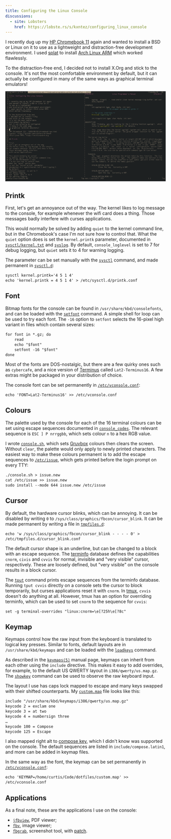 ```yaml
---
title: Configuring the Linux Console
discussions:
  - site: Lobsters
    href: https://lobste.rs/s/kxntez/configuring_linux_console
---
```


I recently dug up my [HP Chromebook 11] again
and wanted to install a BSD or Linux on it
to use as a lightweight
and distraction-free development environment.
I used [splat] to install [Arch Linux ARM]
which worked flawlessly.

To the distraction-free end,
I decided not to install X.Org
and stick to the console.
It's not the most comfortable
environment by default,
but it can actually be configured
in many of the same ways
as graphical terminal emulators!

[![Editing this post on the Linux console](/image/linux-console.png)](/image/linux-console.png)

[HP Chromebook 11]: /2015/05/31/chromebook-vpn.html
[splat]: https://github.com/starkers/archbook
[Arch Linux ARM]: https://archlinuxarm.org

## Printk

First,
let's get an annoyance out of the way.
The kernel likes to log message to the console,
for example whenever the wifi card does a thing.
Those messages badly interfere
with curses applications.

This would normally be solved
by adding `quiet` to the kernel command line,
but in the Chromebook's case
I'm not sure how to control that.
What the `quiet` option does
is set the `kernel.printk` parameter,
documented in [`sysctl/kernel.txt`] and [`syslog`].
By default,
`console_loglevel` is set to 7
for debug logging,
but `quiet` sets it to 4
for warning logging.

The parameter can be set manually
with the [`sysctl`] command,
and made permanent in [`sysctl.d`]:

    sysctl kernel.printk='4 5 1 4'
    echo 'kernel.printk = 4 5 1 4' > /etc/sysctl.d/printk.conf

[`sysctl/kernel.txt`]: https://github.com/torvalds/linux/blob/affb852d2fa260402cbdc77976adb0dcda3b5fae/Documentation/sysctl/kernel.txt#L712
[`syslog`]: http://man7.org/linux/man-pages/man2/syslog.2.html
[`sysctl`]: http://man7.org/linux/man-pages/man8/sysctl.8.html
[`sysctl.d`]: http://man7.org/linux/man-pages/man5/sysctl.d.5.html

## Font

Bitmap fonts for the console
can be found in `/usr/share/kbd/consolefonts`,
and can be loaded
with the [`setfont`] command.
A simple shell for loop can be used
to try each font.
The `-16` option to `setfont`
selects the 16-pixel high variant
in files which contain several sizes:

    for font in *.gz; do
        read
        echo "$font"
        setfont -16 "$font"
    done

Most of the fonts are DOS-nostalgic,
but there are a few quirky ones
such as `cybercafe`,
and a nice version of [Terminus]
called `Lat2-Terminus16`.
A few extras might be packaged
in your distribution of choice.

The console font can be set permanently
in [`/etc/vconsole.conf`]:

    echo 'FONT=Lat2-Terminus16' >> /etc/vconsole.conf

[`setfont`]: http://man7.org/linux/man-pages/man8/setfont.8.html
[Terminus]: http://terminus-font.sourceforge.net
[`/etc/vconsole.conf`]: http://man7.org/linux/man-pages/man5/vconsole.conf.5.html

## Colours

The palette used by the console
for each of the 16 terminal colours
can be set using escape sequences
documented in [`console_codes`].
The relevant sequence is `ESC ] P nrrggbb`,
which sets colour `n` to a hex RGB value.

I wrote [`console.sh`],
which sets [Gruvbox] colours
then clears the screen.
Without `clear`,
the palette would only apply
to newly printed characters.
The easiest way to make these colours permanent
is to add the escape sequences to [`/etc/issue`],
which gets printed before the login prompt
on every TTY:

    ./console.sh > issue.new
    cat /etc/issue >> issue.new
    sudo install --mode 644 issue.new /etc/issue

[`console_codes`]: http://man7.org/linux/man-pages/man4/console_codes.4.html
[`/etc/issue`]: http://man7.org/linux/man-pages/man5/issue.5.html
[`console.sh`]: https://github.com/programble/dotfiles/blob/fa22c1e9a9ff6aa1e5b40fc75033d3f5611b3ba0/console.sh
[Gruvbox]: https://github.com/morhetz/gruvbox

## Cursor

By default,
the hardware cursor blinks,
which can be annoying.
It can be disabled
by writing `0`
to `/sys/class/graphics/fbcon/cursor_blink`.
It can be made permanent
by writing a file in [`tmpfiles.d`]:

    echo 'w /sys/class/graphics/fbcon/cursor_blink - - - - 0' > /etc/tmpfiles.d/cursor_blink.conf

The default cursor shape
is an underline,
but can be changed to a block
with an escape sequence.
The [terminfo] database
defines the capabilities
`cnorm`, `civis` and `cvvis`
for normal,
invisible
and "very visible" cursor,
respectively.
These are loosely defined,
but "very visible" on the console
results in a block cursor.

The [`tput`] command
prints escape sequences
from the terminfo database.
Running `tput cvvis` directly on a console
sets the cursor to block temporarily,
but curses applications reset it with `cnorm`.
In [tmux],
`cvvis` doesn't do anything at all.
However,
tmux has an option
for overriding terminfo,
which can be used to set `cnorm`
to the sequence for `cvvis`:

    set -g terminal-overrides "linux:cnorm=\e[?25h\e[?8c"

[`tmpfiles.d`]: http://man7.org/linux/man-pages/man5/tmpfiles.d.5.html
[terminfo]: http://man7.org/linux/man-pages/man5/terminfo.5.html
[`tput`]: http://man7.org/linux/man-pages/man1/tput.1.html
[tmux]: https://tmux.github.io

## Keymap

Keymaps control
how the raw input
from the keyboard
is translated to logical key presses.
Similar to fonts,
default layouts are in `/usr/share/kbd/keymaps`
and can be loaded with the [`loadkeys`] command.

As described
in the [`keymaps(5)`] manual page,
keymaps can inherit from each other
using the `include` directive.
This makes it easy to add overrides,
for example,
to the default US QWERTY layout
in `i386/qwerty/us.map.gz`.
The [`showkey`] command
can be used to observe
the raw keyboard input.

The layout I use
has caps lock mapped to escape
and many keys
swapped with their shifted counterparts.
My [`custom.map`] file looks like this:

    include "/usr/share/kbd/keymaps/i386/qwerty/us.map.gz"
    keycode 2 = exclam one
    keycode 3 = at two
    keycode 4 = numbersign three
    …
    keycode 100 = Compose
    keycode 125 = Escape

I also mapped right alt
to [compose key],
which I didn't know
was supported on the console.
The default sequences are listed
in `include/compose.latin1`,
and more can be added
in keymap files.

In the same way as the font,
the keymap can be set permanently
in [`/etc/vconsole.conf`]:

    echo 'KEYMAP=/home/curtis/Code/dotfiles/custom.map' >> /etc/vconsole.conf

[`loadkeys`]: http://man7.org/linux/man-pages/man1/loadkeys.1.html
[`keymaps(5)`]: http://man7.org/linux/man-pages/man5/keymaps.5.html
[`showkey`]: http://man7.org/linux/man-pages/man1/showkey.1.html
[`custom.map`]: https://github.com/programble/dotfiles/blob/fa22c1e9a9ff6aa1e5b40fc75033d3f5611b3ba0/custom.map
[compose key]: https://en.wikipedia.org/wiki/Compose_key

## Applications

As a final note,
these are the applications
I use on the console:

- [`jfbview`], PDF viewer;
- [`fbv`], image viewer;
- [`fbgrab`], screenshot tool, with [patch].

[`jfbview`]: https://aur.archlinux.org/packages/jfbview/
[`fbv`]: https://www.archlinux.org/packages/community/x86_64/fbv/
[`fbgrab`]: https://www.archlinux.org/packages/community/x86_64/fbgrab/
[patch]: https://github.com/programble/fbgrab/commit/60c979319cdcfedafee1922c91d52f2d9e95db1e

